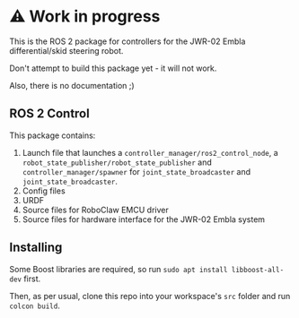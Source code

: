 # :warning: Work in progress

This is the ROS 2 package for controllers for the JWR-02 Embla differential/skid steering robot.

Don't attempt to build this package yet - it will not work.

Also, there is no documentation ;)

## ROS 2 Control

This package contains:

1. Launch file that launches a `controller_manager/ros2_control_node`, a `robot_state_publisher/robot_state_publisher` and `controller_manager/spawner` for `joint_state_broadcaster` and `joint_state_broadcaster`.
2. Config files
3. URDF
4. Source files for RoboClaw EMCU driver
5. Source files for hardware interface for the JWR-02 Embla system

## Installing

Some Boost libraries are required, so run `sudo apt install libboost-all-dev` first.

Then, as per usual, clone this repo into your workspace's `src` folder and run `colcon build`.
